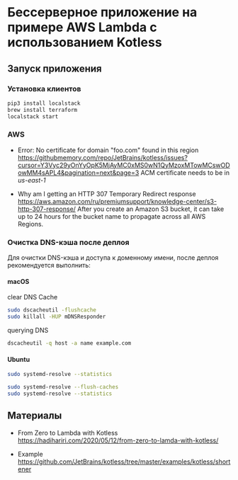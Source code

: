 # Бессерверное приложение на примере AWS Lambda с использованием Kotless

## Запуск приложения

### Установка клиентов
```bash
pip3 install localstack
brew install terraform
localstack start
```

### AWS
* Error: No certificate for domain "foo.com" found in this region
https://githubmemory.com/repo/JetBrains/kotless/issues?cursor=Y3Vyc29yOnYyOpK5MjAyMC0xMS0wN1QyMzoxMTowMCswODowMM4sAPL4&pagination=next&page=3
ACM certificate needs to be in *us-east-1*

* Why am I getting an HTTP 307 Temporary Redirect response
https://aws.amazon.com/ru/premiumsupport/knowledge-center/s3-http-307-response/
After you create an Amazon S3 bucket, it can take up to 24 hours for the bucket name to propagate across all AWS Regions.

### Очистка DNS-кэша после деплоя
Для очистки DNS-кэша и доступа к доменному имени, после деплоя рекомендуется выполнить:

#### macOS
сlear DNS Cache
```bash
sudo dscacheutil -flushcache
sudo killall -HUP mDNSResponder
```
querying DNS
```bash
dscacheutil -q host -a name example.com
```

#### Ubuntu
```bash
sudo systemd-resolve --statistics
```

```bash
sudo systemd-resolve --flush-caches
sudo systemd-resolve --statistics
```
## Материалы
* From Zero to Lambda with Kotless
https://hadihariri.com/2020/05/12/from-zero-to-lamda-with-kotless/

* Example
https://github.com/JetBrains/kotless/tree/master/examples/kotless/shortener
